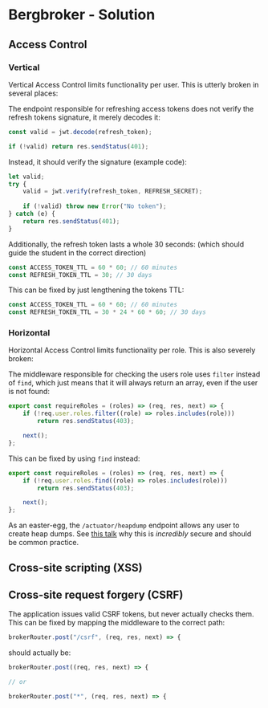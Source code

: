 # Bergbroker - Solution

## Access Control

### Vertical

Vertical Access Control limits functionality per user. This is utterly broken in several places:

The endpoint responsible for refreshing access tokens does not verify the refresh tokens signature, it merely decodes it:

```js
const valid = jwt.decode(refresh_token);

if (!valid) return res.sendStatus(401);
```

Instead, it should verify the signature (example code):

```js
let valid;
try {
    valid = jwt.verify(refresh_token, REFRESH_SECRET);
    
    if (!valid) throw new Error("No token");
} catch (e) {
    return res.sendStatus(401);
}
```

Additionally, the refresh token lasts a whole 30 seconds: (which should guide the student in the correct direction)

```js
const ACCESS_TOKEN_TTL = 60 * 60; // 60 minutes
const REFRESH_TOKEN_TTL = 30; // 30 days
```

This can be fixed by just lengthening the tokens TTL:

```js
const ACCESS_TOKEN_TTL = 60 * 60; // 60 minutes
const REFRESH_TOKEN_TTL = 30 * 24 * 60 * 60; // 30 days
```

### Horizontal

Horizontal Access Control limits functionality per role. This is also severely broken:

The middleware responsible for checking the users role uses `filter` instead of `find`, which just means that it will always return an array, even if the user is not found:

```js
export const requireRoles = (roles) => (req, res, next) => {
    if (!req.user.roles.filter((role) => roles.includes(role)))
        return res.sendStatus(403);

    next();
};
```

This can be fixed by using `find` instead:

```js
export const requireRoles = (roles) => (req, res, next) => {
    if (!req.user.roles.find((role) => roles.includes(role)))
        return res.sendStatus(403);

    next();
};
```

As an easter-egg, the `/actuator/heapdump` endpoint allows any user to create heap dumps. See [this talk](https://media.ccc.de/v/38c3-wir-wissen-wo-dein-auto-steht-volksdaten-von-volkswagen) why this is _incredibly_ secure and should be common practice.

## Cross-site scripting (XSS)

## Cross-site request forgery (CSRF)

The application issues valid CSRF tokens, but never actually checks them. This can be fixed by mapping the middleware to the correct path:

```js
brokerRouter.post("/csrf", (req, res, next) => {
```

should actually be:

```js
brokerRouter.post((req, res, next) => {

// or

brokerRouter.post("*", (req, res, next) => {
```
